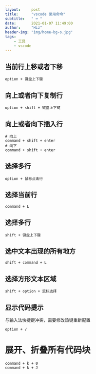 ```yaml
---
layout:     post
title:      "vscode 常用命令"
subtitle:   " ⌨️ "
date:       2021-01-07 11:49:00
author:     "Hiz"
header-img: "img/home-bg-o.jpg"
tags:
    - 工具
    - vscode
---
```


## 当前行上移或者下移

```shell
option + 键盘上下键
```

## 向上或者向下复制行

```shell
option + shift + 键盘上下键
```

## 向上或者向下插入行

```shell
# 向上
command + shift + enter
# 向下
command + shift + enter
```

## 选择多行

```shell
option + 鼠标点击行
```

## 选择当前行

```shell
command + L
```

## 选择多行

```shell
shift + 键盘上下键
```

## 选中文本出现的所有地方

```shell
shift + command + L
```

## 选择方形文本区域

```shell
shift + option + 鼠标选择
```

## 显示代码提示
与输入法快捷键冲突，需要修改热键重新配置

```shell
option + /
```

# 展开、折叠所有代码块
```shell
command + k + 0
command + k + J
```